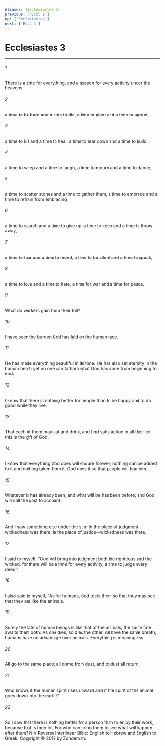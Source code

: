 ```yaml
---
Aliases: [Ecclesiastes 3]
previous: ['Eccl 2']
up: ['Ecclesiastes']
next: ['Eccl 4']
---
```

# Ecclesiastes 3

***


###### 1 
There is a time for everything, and a season for every activity under the heavens: 

###### 2 
a time to be born and a time to die, a time to plant and a time to uproot, 

###### 3 
a time to kill and a time to heal, a time to tear down and a time to build, 

###### 4 
a time to weep and a time to laugh, a time to mourn and a time to dance, 

###### 5 
a time to scatter stones and a time to gather them, a time to embrace and a time to refrain from embracing, 

###### 6 
a time to search and a time to give up, a time to keep and a time to throw away, 

###### 7 
a time to tear and a time to mend, a time to be silent and a time to speak, 

###### 8 
a time to love and a time to hate, a time for war and a time for peace. 

###### 9 
What do workers gain from their toil? 

###### 10 
I have seen the burden God has laid on the human race. 

###### 11 
He has made everything beautiful in its time. He has also set eternity in the human heart; yet no one can fathom what God has done from beginning to end. 

###### 12 
I know that there is nothing better for people than to be happy and to do good while they live. 

###### 13 
That each of them may eat and drink, and find satisfaction in all their toil--this is the gift of God. 

###### 14 
I know that everything God does will endure forever; nothing can be added to it and nothing taken from it. God does it so that people will fear him. 

###### 15 
Whatever is has already been, and what will be has been before; and God will call the past to account. 

###### 16 
And I saw something else under the sun: In the place of judgment--wickedness was there, in the place of justice--wickedness was there. 

###### 17 
I said to myself, "God will bring into judgment both the righteous and the wicked, for there will be a time for every activity, a time to judge every deed." 

###### 18 
I also said to myself, "As for humans, God tests them so that they may see that they are like the animals. 

###### 19 
Surely the fate of human beings is like that of the animals; the same fate awaits them both: As one dies, so dies the other. All have the same breath; humans have no advantage over animals. Everything is meaningless. 

###### 20 
All go to the same place; all come from dust, and to dust all return. 

###### 21 
Who knows if the human spirit rises upward and if the spirit of the animal goes down into the earth?" 

###### 22 
So I saw that there is nothing better for a person than to enjoy their work, because that is their lot. For who can bring them to see what will happen after them? NIV Reverse Interlinear Bible: English to Hebrew and English to Greek. Copyright © 2019 by Zondervan.
